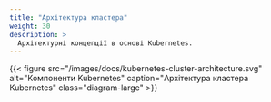 ```yaml
---
title: "Архітектура кластера"
weight: 30
description: >
  Архітектурні концепції в основі Kubernetes.
---
```


{{< figure src="/images/docs/kubernetes-cluster-architecture.svg" alt="Компоненти Kubernetes" caption="Архітектура кластера Kubernetes" class="diagram-large" >}}
